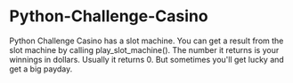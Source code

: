 # Python-Challenge-Casino
Python Challenge Casino has a slot machine. You can get a result from the slot machine by calling play_slot_machine(). The number it returns is your winnings in dollars. Usually it returns 0. But sometimes you'll get lucky and get a big payday.
